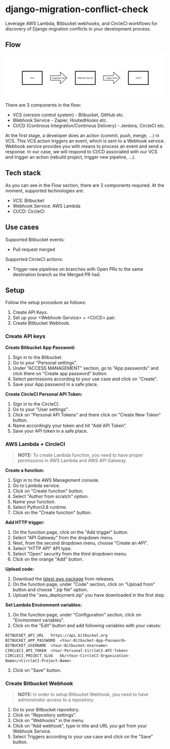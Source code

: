 # django-migration-conflict-check
Leverage AWS Lambda, Bitbucket webhooks, and CircleCI workflows for discovery of Django migration conflicts in your development process.

## Flow
![Flow](docs/img/flow.png)
There are 3 components in the flow:
* VCS (version control system) - Bitbucket, GitHub etc.
* Webhook Service - Zapier, HostedHooks etc.
* CI/CD (Continous Integration/Continous Delivery) - Jenkins, CircleCI etc.

At the first stage, a developer does an action (commit, push, merge, ...) in VCS. This VCS action triggers an event, which is sent to a Webhook service. Webhook service provides you with means to process an event and send a response. In our case, we will respond to CI/CD associated with our VCS and trigger an action (rebuild project, trigger new pipeline, ...). 

## Tech stack
As you can see in the Flow section, there are 3 components required. At the moment, supported technologies are:
* VCS: Bitbucket
* Webhook Service: AWS Lambda
* CI/CD: CircleCI

## Use cases
Supported Bitbucket events:
* Pull request merged

Supported CircleCI actions:
* Trigger new pipelines on branches with Open PRs to the same destination branch as the Merged PR had.

## Setup
Follow the setup procedure as follows:
1. Create API Keys.
2. Set up your \<Webhook-Service> + <CI/CD> pair.
3. Create Bitbucket Webhook.

### Create API keys
**Create Bitbucket App Password:**
1. Sign in to the Bitbucket.
2. Go to your "Personal settings".
3. Under "ACCESS MANAGEMENT" section, go to "App passwords" and click there on "Create app password" button.
4. Select permissions according to your use case and click on "Create".
5. Save your App password in a safe place.

**Create CircleCI Personal API Token:**
1. Sign in to the CircleCI.
2. Go to your "User settings".
3. Click on "Personal API Tokens" and there click on "Create New Token" button.
4. Name accordingly your token and hit "Add API Token".
5. Save your API token in a safe place.

### AWS Lambda + CircleCI
> **NOTE:** To create Lambda function, you need to have proper permissions in AWS Lambda and AWS API Gateway.

**Create a function:**
1. Sign in to the AWS Management console.
2. Go to Lambda service.
3. Click on "Create function" button.
4. Select "Author from scratch" option.
5. Name your function.
6. Select Python3.8 runtime.
7. Click on the "Create function" button.  

**Add HTTP trigger:**
1. On the function page, click on the "Add trigger" button.
2. Select "API Gateway" from the dropdown menu.
3. Next, from the second dropdown menu, choose "Create an API".
4. Select "HTTP API" API type.
5. Select "Open" security from the third dropdown menu.
6. Click on the orange "Add" button.

**Upload code:**
1. Download the [latest aws package](https://github.com/remastr/django-migration-conflict-check/releases/download/v0.1.0/aws_deployment.zip) from releases. 
2. On the function page, under "Code" section, click on "Upload from" button and choose ".zip file" option.
3. Upload the "aws_deployment.zip" you have downloaded in the first step.

**Set Lambda Environment variables:**
1. On the function page, under "Configuration" section, click on "Environment variables".
2. Click on the "Edit" button and add following variables with your values:
```
BITBUCKET_API_URL	https://api.bitbucket.org
BITBUCKET_APP_PASSWORD	<Your-Bitbucket-App-Password>
BITBUCKET_USERNAME	<Your-Bitbucket-Username>
CIRCLECI_API_TOKEN	<Your-Personal-CircleCI-API-Token>
CIRCLECI_PROJECT_SLUG   bb/<Your-CircleCI-Organization-Name>/<CircleCI-Project-Name>
```
3. Click on "Save" button.


### Create Bitbucket Webhook
> **NOTE:** In order to setup Bitbucket Webhook, you need to have administrator access to a repository.

1. Go to your Bitbucket repository.
2. Click on "Repository settings".
3. Click on "Webhooks" in the menu.
4. Click on "Add webhook", type in title and URL you got from your Webhook Service.
5. Select Triggers according to your use case and click on the "Save" button.
